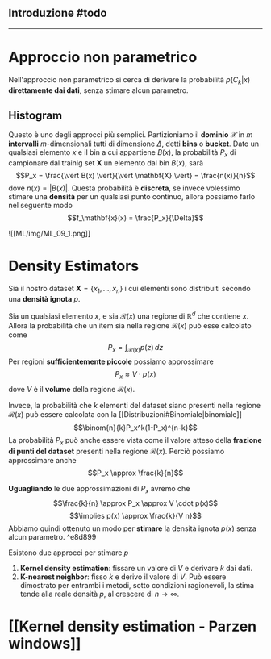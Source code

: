 ## Introduzione #todo

-----
# Approccio non parametrico
Nell'approccio non parametrico si cerca di derivare la probabilità $p(C_k \vert x)$ **direttamente dai dati**, senza stimare alcun parametro.

## Histogram
Questo è uno degli approcci più semplici.
Partizioniamo il **dominio** $\mathcal{X}$ in $m$ **intervalli** $m$-dimensionali tutti di dimensione $\Delta$, detti **bins** o **bucket**.
Dato un qualsiasi elemento $x$ e il bin a cui appartiene $B(x)$, la probabilità $P_x$ di campionare dal trainig set $\mathbf{X}$ un elemento dal bin $B(x)$, sarà $$P_x = \frac{\vert B(x) \vert}{\vert \mathbf{X} \vert} = \frac{n(x)}{n}$$ dove $n(x) = \vert B(x) \vert$.
Questa probabilità è **discreta**, se invece volessimo stimare una **densità** per un qualsiasi punto continuo, allora possiamo farlo nel seguente modo
$$f_\mathbf{x}(x) = \frac{P_x}{\Delta}$$

![[ML/img/ML_09_1.png]]


# Density Estimators
Sia il nostro dataset $\mathbf{X} = \lbrace x_1, ...,x_n \rbrace$ i cui elementi sono distribuiti secondo una **densità ignota** $p$.

Sia un qualsiasi elemento $x$, e sia $\mathcal{R}(x)$ una regione di $\mathbb{R}^d$ che contiene $x$.
Allora la probabilità che un item sia nella regione $\mathcal{R}(x)$ può esse calcolato come $$P_x = \int_{\mathcal{R}(x)}p(z) \,dz$$
Per regioni **sufficientemente piccole** possiamo approssimare $$P_x \approx V \cdot p(x)$$dove $V$ è il **volume** della regione $\mathcal{R}(x)$.

Invece, la probabilità che $k$ elementi del dataset siano presenti nella regione $\mathcal{R}(x)$ può essere calcolata con la [[Distribuzioni#Binomiale|binomiale]] $$\binom{n}{k}P_x^k(1-P_x)^{n-k}$$
La probabilità $P_x$ può anche essere vista come il valore atteso della **frazione di punti del dataset** presenti nella regione $\mathcal{R}(x)$.
Perciò possiamo approssimare anche $$P_x \approx \frac{k}{n}$$

**Uguagliando** le due approssimazioni di $P_x$ avremo che $$\frac{k}{n} \approx P_x \approx V \cdot p(x)$$
$$\implies p(x) \approx \frac{k}{V n}$$
Abbiamo quindi ottenuto un modo per **stimare** la densità ignota $p(x)$ senza alcun parametro. ^e8d899

Esistono due approcci per stimare $p$
1. **Kernel density estimation**: fissare un valore di $V$ e derivare $k$ dai dati.
2. **K-nearest neighbor**: fisso $k$ e derivo il valore di $V$.
Può essere dimostrato per entrambi i metodi, sotto condizioni ragionevoli, la stima tende alla reale densità $p$, al crescere di $n \to \infty$.

# [[Kernel density estimation - Parzen windows]]
